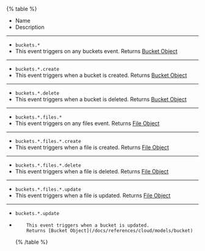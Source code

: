 {% table %}

-   Name
-   Description

---

-   `buckets.*`
-   This event triggers on any buckets event.
    Returns [Bucket Object](/docs/references/cloud/models/bucket)

---

-   `buckets.*.create`
-   This event triggers when a bucket is created.
    Returns [Bucket Object](/docs/references/cloud/models/bucket)

---

-   `buckets.*.delete`
-   This event triggers when a bucket is deleted.
    Returns [Bucket Object](/docs/references/cloud/models/bucket)

---

-   `buckets.*.files.*`
-   This event triggers on any files event.
    Returns [File Object](/docs/references/cloud/models/file)

---

-   `buckets.*.files.*.create`
-   This event triggers when a file is created.
    Returns [File Object](/docs/references/cloud/models/file)

---

-   `buckets.*.files.*.delete`
-   This event triggers when a file is deleted.
    Returns [File Object](/docs/references/cloud/models/file)

---

-   `buckets.*.files.*.update`
-   This event triggers when a file is updated.
    Returns [File Object](/docs/references/cloud/models/file)

---

-   `buckets.*.update`
-         This event triggers when a bucket is updated.
          Returns [Bucket Object](/docs/references/cloud/models/bucket)
    {% /table %}
